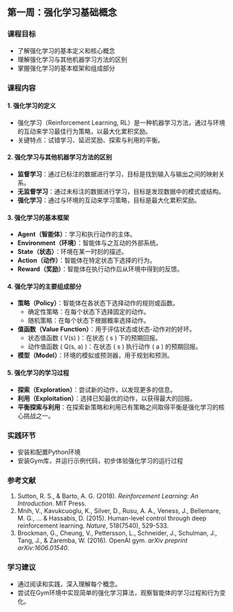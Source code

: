 ## 第一周：强化学习基础概念

### 课程目标
- 了解强化学习的基本定义和核心概念
- 理解强化学习与其他机器学习方法的区别
- 掌握强化学习的基本框架和组成部分

### 课程内容

#### 1. 强化学习的定义
- 强化学习（Reinforcement Learning, RL）是一种机器学习方法，通过与环境的互动来学习最佳行为策略，以最大化累积奖励。
- 关键特点：试错学习、延迟奖励、探索与利用的平衡。

#### 2. 强化学习与其他机器学习方法的区别
- **监督学习**：通过已标注的数据进行学习，目标是找到输入与输出之间的映射关系。
- **无监督学习**：通过未标注的数据进行学习，目标是发现数据中的模式或结构。
- **强化学习**：通过与环境的互动来学习策略，目标是最大化累积奖励。

#### 3. 强化学习的基本框架
- **Agent（智能体）**：学习和执行动作的主体。
- **Environment（环境）**：智能体与之互动的外部系统。
- **State（状态）**：环境在某一时刻的描述。
- **Action（动作）**：智能体在特定状态下选择的行为。
- **Reward（奖励）**：智能体在执行动作后从环境中得到的反馈。

#### 4. 强化学习的主要组成部分
- **策略（Policy）**：智能体在各状态下选择动作的规则或函数。
  - 确定性策略：在每个状态下选择固定的动作。
  - 随机策略：在每个状态下根据概率选择动作。
- **值函数（Value Function）**：用于评估状态或状态-动作对的好坏。
  - 状态值函数 \( V(s) \)：在状态 \( s \) 下的预期回报。
  - 动作值函数 \( Q(s, a) \)：在状态 \( s \) 执行动作 \( a \) 的预期回报。
- **模型（Model）**：环境的模拟或预测器，用于规划和预测。

#### 5. 强化学习的学习过程
- **探索（Exploration）**：尝试新的动作，以发现更多的信息。
- **利用（Exploitation）**：选择已知最优的动作，以获得最大的回报。
- **平衡探索与利用**：在探索新策略和利用已有策略之间取得平衡是强化学习的核心挑战之一。

### 实践环节
- 安装和配置Python环境
- 安装Gym库，并运行示例代码，初步体验强化学习的运行过程

### 参考文献
1. Sutton, R. S., & Barto, A. G. (2018). *Reinforcement Learning: An Introduction*. MIT Press.
2. Mnih, V., Kavukcuoglu, K., Silver, D., Rusu, A. A., Veness, J., Bellemare, M. G., ... & Hassabis, D. (2015). Human-level control through deep reinforcement learning. *Nature*, 518(7540), 529-533.
3. Brockman, G., Cheung, V., Pettersson, L., Schneider, J., Schulman, J., Tang, J., & Zaremba, W. (2016). OpenAI gym. *arXiv preprint arXiv:1606.01540*.

### 学习建议
- 通过阅读和实践，深入理解每个概念。
- 尝试在Gym环境中实现简单的强化学习算法，观察智能体的学习过程和行为变化。
